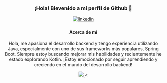 <div style="text-align: center; align="center">
    <h3>¡Hola! Bievenido a mi perfil de Github 👋</h3>
    <a href="www.linkedin.com/in/cristhiansantacruz" target="_blank">
<img src=https://img.shields.io/badge/linkedin-%2300acee.svg?color=405DE6&style=for-the-badge&logo=linkedin&logoColor=white alt=linkedin style="margin-bottom: 5px;" />
</a>
  <div style="text-align: center; margin-top: 20px;">
    <h4>Acerca de mí</h4>
    <p>Hola, me apasiona el desarrollo backend y tengo experiencia utilizando Java, especialmente con uno de sus frameworks más populares, Spring Boot. Siempre estoy buscando mejorar mis habilidades y recientemente he estado explorando Kotlin. ¡Estoy emocionado por seguir aprendiendo y creciendo en el mundo del desarrollo backend!</p>
  </div>

  <a href="https://skillicons.dev">
    <img src="https://skillicons.dev/icons?i=java,kotlin,spring,typescript,angular,docker,git" />
  </a><

<br><br><br><br><br> 
</div>
